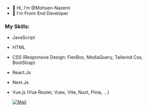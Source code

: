 - 👋 Hi, I’m @Mohsen-Nazemi
- 👀 I'm Front-End Developer
### My Skills:
- JavaScript
- HTML
- CSS (Responsive Design: FlexBox, MediaQuery, Tailwind Css, BootStrap)
- React.Js
- Next.Js
- Vue.js (Vue Router, Vuex, Vite, Nuxt, Pinia, ...)
  
  [![Mail](https://img.shields.io/badge/Gmail-talk.mohsen@gmail.com-red?logo=gmail&logoColor=white&labelColor=D14836)](mailto:talk.mohsen@gmail.com) 
<!---
Mohsen-Nazemi/Mohsen-Nazemi is a ✨ special ✨ repository because its `README.md` (this file) appears on your GitHub profile.
You can click the Preview link to take a look at your changes.
--->
